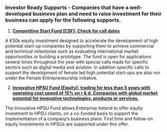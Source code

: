 ### Investor Ready Supports - Companies that have a well-developed business plan and need to raise investment for their business can apply for the following supports.

1. [**Competitive Start Fund \(CSF\): Check for call dates**](http://www.enterprise-ireland.com/EI_Corporate/en/funding-supports/Company/HPSU-Funding/Competitive-Start-Fund-CSF-.html)[ ](http://www.enterprise-ireland.com/EI_Corporate/en/funding-supports/Company/HPSU-Funding/Competitive-Start-Fund-CSF-.html)

  A €50k equity investment designed to accelerate the development of high potential start-up companies by supporting them to achieve commercial and technical milestones such as evaluating international market opportunities or building a prototype. The fund is open for applications several times throughout the year with special calls made for specific sectors such as digital media and aviation. In addition specific calls to support the development of female led high potential start-ups are also run under the Female Entrepreneurship initiative.

2. [**Innovative HPSU Fund \(Equity\): trading for less than 5 years with operating cost spend of 15% on r & d. Companies with global market potential for innovative technologies, products or services.**](http://www.enterprise-ireland.com/en/Funding-Supports/Company/HPSU-Funding/Innovative-HPSU-fund.html)[ ](http://www.enterprise-ireland.com/en/Funding-Supports/Company/HPSU-Funding/Innovative-HPSU-fund.html)

  The Innovative HPSU Fund allows Enterprise Ireland to offer equity investment to HPSU clients, on a co-funded basis to support the implementation of a company’s business plans. First time and follow-on equity investments in HPSUs are supported under this offer.




